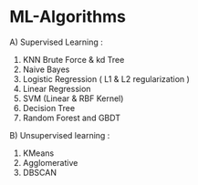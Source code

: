 # ML-Algorithms

A) Supervised Learning :
  1. KNN Brute Force & kd Tree
  2. Naive Bayes
  3. Logistic Regression ( L1 & L2 regularization )
  4. Linear Regression 
  5. SVM (Linear & RBF Kernel)
  6. Decision Tree
  7. Random Forest and GBDT
  
B) Unsupervised learning :
  1. KMeans
  2. Agglomerative
  3. DBSCAN 
